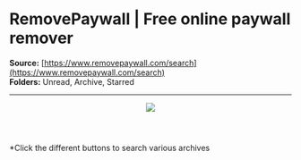 # RemovePaywall | Free online paywall remover

**Source:** [https://www.removepaywall.com/search](https://www.removepaywall.com/search)  
**Folders:** Unread, Archive, Starred  

---

<div><title>RemovePaywall | Free online paywall remover</title><div><div><div><header><nav><div><span><img src="https://www.removepaywall.com/DCE-4.svg"></span></div></nav></header><div><div> *Click the different buttons to search various archives </div></div></div></div></div></div>
